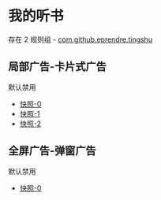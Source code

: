 # 我的听书

存在 2 规则组 - [com.github.eprendre.tingshu](/src/apps/com.github.eprendre.tingshu.ts)

## 局部广告-卡片式广告

默认禁用

- [快照-0](https://i.gkd.li/i/12783466)
- [快照-1](https://i.gkd.li/i/13334850)
- [快照-2](https://i.gkd.li/i/13446735)

## 全屏广告-弹窗广告

默认禁用

- [快照-0](https://i.gkd.li/i/13625303)
